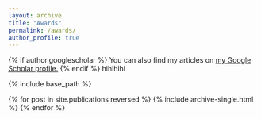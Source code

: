 ```yaml
---
layout: archive
title: "Awards"
permalink: /awards/
author_profile: true
---
```


{% if author.googlescholar %}
  You can also find my articles on <u><a href="{{author.googlescholar}}">my Google Scholar profile</a>.</u>
{% endif %}
hihihihi

{% include base_path %}

{% for post in site.publications reversed %}
  {% include archive-single.html %}
{% endfor %}



